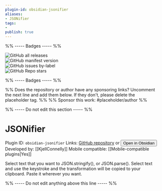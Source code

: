 ```yaml
---
plugin-id: obsidian-jsonifier
aliases:
- JSONifier
tags: 
- 
publish: true
---
```


%% ----- Badges ----- %%

![GitHub all releases](https://img.shields.io/github/downloads/KjellConnelly/obsidian-jsonifier/total?color=573E7A&logo=github&style=for-the-badge)   
![GitHub manifest version](https://img.shields.io/github/manifest-json/v/KjellConnelly/obsidian-jsonifier?color=573E7A&logo=github&style=for-the-badge)   
![GitHub issues by-label](https://img.shields.io/github/issues/KjellConnelly/obsidian-jsonifier/help%20wanted?color=573E7A&logo=github&style=for-the-badge)   
![GitHub Repo stars](https://img.shields.io/github/stars/KjellConnelly/obsidian-jsonifier?color=573E7A&logo=github&style=for-the-badge)

%% ----- Badges ----- %%

%% Does the repository or author have any sponsoring links? Uncomment the next line and add them below. If they don't, please delete the placeholder tag. %%
%% Sponsor this work: #placeholder/author %%

%% ----- Do not edit this section ----- %%

# JSONifier

Plugin ID: `obsidian-jsonifier`
Links: [GitHub repository](https://github.com/KjellConnelly/obsidian-jsonifier) or [<button id=HH>Open in Obsidian</button>](obsidian://goto-plugin?id=obsidian-jsonifier)
Developed by: [[KjellConnelly]]
Mobile compatible: [[Mobile-compatible plugins|Yes]]

Select text that you want to JSON.stringify(), or JSON.parse(). Select text and use the keystroke and the transformation will be copied to your clipboard. Paste it wherever you want.

%% ----- Do not edit anything above this line ----- %% 
